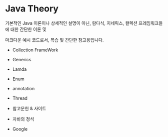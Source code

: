 
# **Java Theory**

기본적인 Java 이론이나 상세적인 설명이 아닌, 람다식, 지네릭스, 컬렉션 프레임워크들에 대한 간단한 이론 및 

마크다운 예시 코드로서, 복습 및 간단한 참고용입니다.

* Collection FrameWork
* Generics
* Lamda
* Enum
* annotation
* Thread



* 참고문헌 & 사이트
* 자바의 정석
* Google